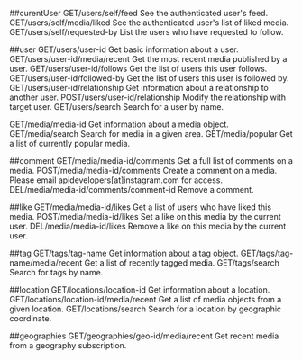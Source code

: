 ##curentUser
GET/users/self/feed                     See the authenticated user's feed.
GET/users/self/media/liked              See the authenticated user's list of liked media.
GET/users/self/requested-by             List the users who have requested to follow.

##user
GET/users/user-id                       Get basic information about a user.
GET/users/user-id/media/recent          Get the most recent media published by a user.
GET/users/user-id/follows               Get the list of users this user follows.
GET/users/user-id/followed-by           Get the list of users this user is followed by.
GET/users/user-id/relationship          Get information about a relationship to another user.
POST/users/user-id/relationship         Modify the relationship with target user.
GET/users/search                        Search for a user by name.

GET/media/media-id                      Get information about a media object.
GET/media/search                        Search for media in a given area.
GET/media/popular                       Get a list of currently popular media.

##comment
GET/media/media-id/comments             Get a full list of comments on a media.
POST/media/media-id/comments            Create a comment on a media. Please email apidevelopers[at]instagram.com for access.
DEL/media/media-id/comments/comment-id  Remove a comment.

##like
GET/media/media-id/likes                Get a list of users who have liked this media.
POST/media/media-id/likes               Set a like on this media by the current user.
DEL/media/media-id/likes                Remove a like on this media by the current user.

##tag
GET/tags/tag-name                       Get information about a tag object.
GET/tags/tag-name/media/recent          Get a list of recently tagged media.
GET/tags/search                         Search for tags by name.

##location
GET/locations/location-id               Get information about a location.
GET/locations/location-id/media/recent  Get a list of media objects from a given location.
GET/locations/search                    Search for a location by geographic coordinate.

##geographies
GET/geographies/geo-id/media/recent     Get recent media from a geography subscription.
